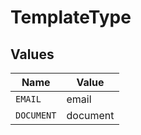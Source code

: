 # TemplateType


## Values

| Name       | Value      |
| ---------- | ---------- |
| `EMAIL`    | email      |
| `DOCUMENT` | document   |